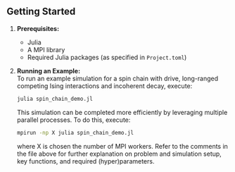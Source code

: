 ## Getting Started

1. **Prerequisites:**  
   - Julia
   - A MPI library
   - Required Julia packages (as specified in `Project.toml`)

2. **Running an Example:**  
   To run an example simulation for a spin chain with drive, long-ranged competing Ising interactions and incoherent decay, execute:
   ```sh
   julia spin_chain_demo.jl
   ```
   This simulation can be completed more efficiently by leveraging multiple parallel processes. To do this, execute:
      ```sh
   mpirun -np X julia spin_chain_demo.jl
   ```
      where X is chosen the number of MPI workers.
   Refer to the comments in the file above for further explanation on problem and simulation setup, key functions, and required (hyper)parameters.
